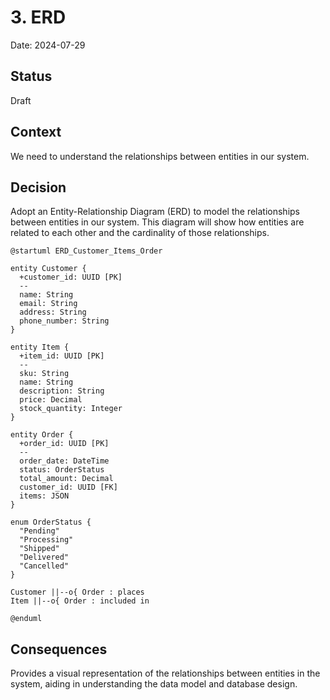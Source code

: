 # 3. ERD

Date: 2024-07-29

## Status

Draft

## Context

We need to understand the relationships between entities in our system.

## Decision

Adopt an Entity-Relationship Diagram (ERD) to model the relationships between entities in our system. 
This diagram will show how entities are related to each other and the cardinality of those relationships.

```plantuml
@startuml ERD_Customer_Items_Order

entity Customer {
  +customer_id: UUID [PK]
  --
  name: String
  email: String
  address: String
  phone_number: String
}

entity Item {
  +item_id: UUID [PK]
  --
  sku: String
  name: String
  description: String
  price: Decimal
  stock_quantity: Integer
}

entity Order {
  +order_id: UUID [PK]
  --
  order_date: DateTime
  status: OrderStatus
  total_amount: Decimal
  customer_id: UUID [FK]
  items: JSON
}

enum OrderStatus {
  "Pending"
  "Processing"
  "Shipped"
  "Delivered"
  "Cancelled"
}

Customer ||--o{ Order : places
Item ||--o{ Order : included in

@enduml
```

## Consequences

Provides a visual representation of the relationships between entities in the system, aiding in understanding the data model and database design.
